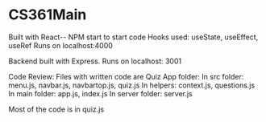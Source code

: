 # CS361Main

Built with React-- NPM start to start code
Hooks used: useState, useEffect, useRef
Runs on localhost:4000

Backend built with Express.
Runs on localhost: 3001

Code Review: Files with written code are
Quiz App folder:
  In src folder: menu.js, navbar.js, navbartop.js, quiz.js
  In helpers: context.js, questions.js
  In main folder: app.js, index.js
In server folder: 
  server.js
  
Most of the code is in quiz.js
